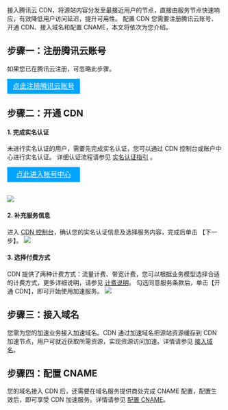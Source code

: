 接入腾讯云 CDN，将源站内容分发至最接近用户的节点，直接由服务节点快速响应，有效降低用户访问延迟，提升可用性。 
配置 CDN 您需要注册腾讯云账号、开通 CDN、接入域名和配置 CNAME，本文将依次为您介绍。

## 步骤一：注册腾讯云账号
如果您已在腾讯云注册，可忽略此步骤。
<div style="background-color:#00A4FF; width: 170px; height: 35px; line-height:35px; text-align:center;"><a href="https://cloud.tencent.com/register?s_url=https%3A%2F%2Fcloud.tencent.com%2F" target="_blank"  style="color: white; font-size:16px;">点此注册腾讯云账号</a></div>

## 步骤二：开通 CDN
#### 1. 完成实名认证
未进行实名认证的用户，需要先完成实名认证，您可以通过 CDN 控制台或账户中心进行实名认证。 详细认证流程请参见 [实名认证指引](https://intl.cloud.tencent.com/document/product/378/3629) 。
<div style="background-color:#00A4FF; width: 170px; height: 35px; line-height:35px; text-align:center;;"><a href="https://console.cloud.tencent.com/developer" target="_blank"  style="color: white; font-size:16px;">点此进入帐号中心</a></div><br>

![](https://main.qcloudimg.com/raw/24bc11aadb6e94a45cc65096bd116b44.png)
#### 2. 补充服务信息
进入 [CDN 控制台](https://console.cloud.tencent.com/cdn)，确认您的实名认证信息及选择服务内容，完成后单击 【下一步】。
![](https://main.qcloudimg.com/raw/a0ff6d3dcc86ab39c2de304e9b1119bc.png)
#### 3. 选择付费方式
CDN 提供了两种计费方式：流量计费、带宽计费，您可以根据业务模型选择合适的计费方式，更多详细说明，请参见 [计费说明](https://intl.cloud.tencent.com/document/product/228/2949)。
勾选同意服务条款后，单击【开通 CDN】，即可开始使用加速服务。
![](https://main.qcloudimg.com/raw/795a07829b09452d9552edec52c80393.png)

## 步骤三：接入域名
您需为您的加速业务接入加速域名。CDN 通过加速域名把源站资源缓存到 CDN 加速节点，用户可就近获取所需资源，实现资源访问加速。详情请参见 [接入域名](https://intl.cloud.tencent.com/document/product/228/5734)。 

## 步骤四：配置 CNAME
您的域名接入 CDN 后，还需要在域名服务提供商处完成 CNAME 配置，配置生效后，即可享受 CDN 加速服务。详情请参见 [配置 CNAME](https://intl.cloud.tencent.com/document/product/228/3121)。

